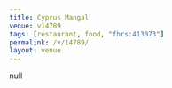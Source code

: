 ```yaml
---
title: Cyprus Mangal
venue: v14789
tags: [restaurant, food, "fhrs:413073"]
permalink: /v/14789/
layout: venue
---
```

null